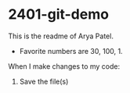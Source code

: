 # 2401-git-demo

This is the readme of Arya Patel.

- Favorite numbers are 30, 100, 1.

When I make changes to my code:

1. Save the file(s)
